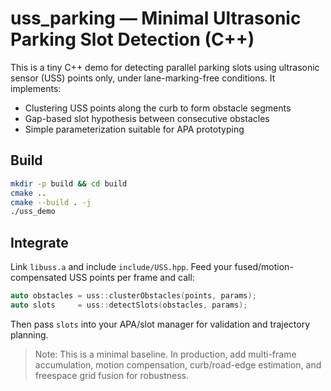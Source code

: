 
# uss_parking — Minimal Ultrasonic Parking Slot Detection (C++)

This is a tiny C++ demo for detecting parallel parking slots using ultrasonic sensor (USS) points only,
under lane-marking-free conditions. It implements:

- Clustering USS points along the curb to form obstacle segments
- Gap-based slot hypothesis between consecutive obstacles
- Simple parameterization suitable for APA prototyping

## Build

```bash
mkdir -p build && cd build
cmake ..
cmake --build . -j
./uss_demo
```

## Integrate

Link `libuss.a` and include `include/USS.hpp`. Feed your fused/motion-compensated USS points per frame
and call:

```cpp
auto obstacles = uss::clusterObstacles(points, params);
auto slots     = uss::detectSlots(obstacles, params);
```

Then pass `slots` into your APA/slot manager for validation and trajectory planning.

> Note: This is a minimal baseline. In production, add multi-frame accumulation, motion compensation,
> curb/road-edge estimation, and freespace grid fusion for robustness.
